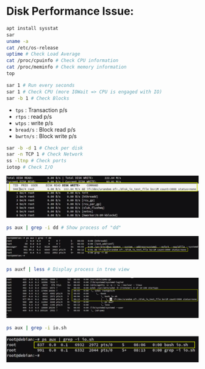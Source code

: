 # Disk Performance Issue:


```sh
apt install sysstat
sar
uname -a
cat /etc/os-release
uptime # Check Load Average
cat /proc/cpuinfo # Check CPU information
cat /proc/meminfo # Check memory information
top
```
```sh
sar 1 # Run every seconds
sar 1 # Check CPU (more IOWait => CPU is engaged with IO)
sar -b 1 # Check Blocks
```
* `tps` : Transaction p/s
* `rtps` : read p/s
* `wtps` : write p/s
* `bread/s` : Block read p/s
* `bwrtn/s` : Block write p/s
```sh
sar -b -d 1 # Check per disk
sar -n TCP 1 # Check Network
ss -ltnp # Check ports
iotop # Check I/O
```
![iotop](Assets/iotop.png)
```sh
ps aux | grep -i dd # Show process of "dd"
```
![ps aux | grep -i dd](<Assets/ps aux.png>)
```sh
ps auxf | less # Display process in tree view
```
![ps auxf | less](<Assets/ps auxf.png>)
```sh
ps aux | grep -i io.sh
```
![ps aux | grep -i io.sh](<Assets/ps aux  grep -i io.sh.png>)












